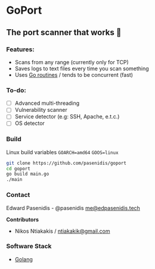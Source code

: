 # GoPort

## The port scanner that works :eyes:

### Features:
- Scans from any range (currently only for TCP)
- Saves logs to text files every time you scan something
- Uses [Go routines](https://golangbot.com/goroutines/) / tends to be concurrent (fast)

### To-do:
- [ ] Advanced multi-threading
- [ ] Vulnerability scanner
- [ ] Service detector (e.g: SSH, Apache, e.t.c.)
- [ ] OS detector

### Build
Linux build variables
`GOARCH=amd64`
`GOOS=linux`
```sh
git clone https://github.com/pasenidis/goport
cd goport
go build main.go
./main
```

### Contact
Edward Pasenidis - @pasenidis
[me@edpasenidis.tech](mailto:me@edpasenidis.tech)

**Contributors**
- Nikos Ntiakakis / [ntiakakik@gmail.com](mailto:ntiakakik@gmail,com)

### Software Stack
- [Golang](https://golang.org/)
